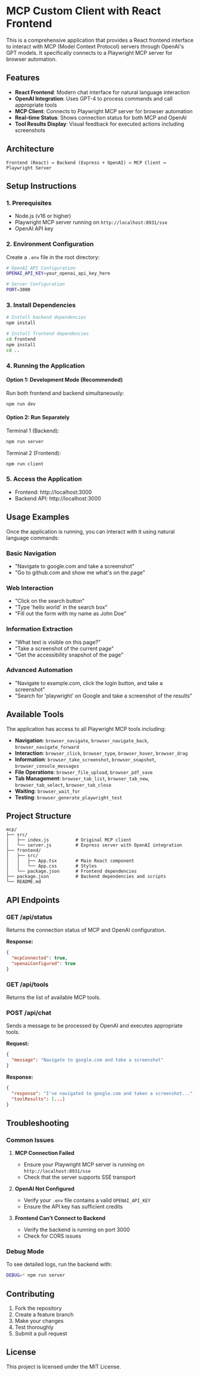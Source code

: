 # MCP Custom Client with React Frontend

This is a comprehensive application that provides a React frontend interface to interact with MCP (Model Context Protocol) servers through OpenAI's GPT models. It specifically connects to a Playwright MCP server for browser automation.

## Features

- **React Frontend**: Modern chat interface for natural language interaction
- **OpenAI Integration**: Uses GPT-4 to process commands and call appropriate tools
- **MCP Client**: Connects to Playwright MCP server for browser automation
- **Real-time Status**: Shows connection status for both MCP and OpenAI
- **Tool Results Display**: Visual feedback for executed actions including screenshots

## Architecture

```
Frontend (React) ↔ Backend (Express + OpenAI) ↔ MCP Client ↔ Playwright Server
```

## Setup Instructions

### 1. Prerequisites

- Node.js (v16 or higher)
- Playwright MCP server running on `http://localhost:8931/sse`
- OpenAI API key

### 2. Environment Configuration

Create a `.env` file in the root directory:

```bash
# OpenAI API Configuration
OPENAI_API_KEY=your_openai_api_key_here

# Server Configuration
PORT=3000
```

### 3. Install Dependencies

```bash
# Install backend dependencies
npm install

# Install frontend dependencies
cd frontend
npm install
cd ..
```

### 4. Running the Application

#### Option 1: Development Mode (Recommended)
Run both frontend and backend simultaneously:

```bash
npm run dev
```

#### Option 2: Run Separately

Terminal 1 (Backend):
```bash
npm run server
```

Terminal 2 (Frontend):
```bash
npm run client
```

### 5. Access the Application

- Frontend: http://localhost:3000
- Backend API: http://localhost:3000

## Usage Examples

Once the application is running, you can interact with it using natural language commands:

### Basic Navigation
- "Navigate to google.com and take a screenshot"
- "Go to github.com and show me what's on the page"

### Web Interaction
- "Click on the search button"
- "Type 'hello world' in the search box"
- "Fill out the form with my name as John Doe"

### Information Extraction
- "What text is visible on this page?"
- "Take a screenshot of the current page"
- "Get the accessibility snapshot of the page"

### Advanced Automation
- "Navigate to example.com, click the login button, and take a screenshot"
- "Search for 'playwright' on Google and take a screenshot of the results"

## Available Tools

The application has access to all Playwright MCP tools including:

- **Navigation**: `browser_navigate`, `browser_navigate_back`, `browser_navigate_forward`
- **Interaction**: `browser_click`, `browser_type`, `browser_hover`, `browser_drag`
- **Information**: `browser_take_screenshot`, `browser_snapshot`, `browser_console_messages`
- **File Operations**: `browser_file_upload`, `browser_pdf_save`
- **Tab Management**: `browser_tab_list`, `browser_tab_new`, `browser_tab_select`, `browser_tab_close`
- **Waiting**: `browser_wait_for`
- **Testing**: `browser_generate_playwright_test`

## Project Structure

```
mcp/
├── src/
│   ├── index.js          # Original MCP client
│   └── server.js         # Express server with OpenAI integration
├── frontend/
│   ├── src/
│   │   ├── App.tsx       # Main React component
│   │   └── App.css       # Styles
│   └── package.json      # Frontend dependencies
├── package.json          # Backend dependencies and scripts
└── README.md
```

## API Endpoints

### GET /api/status
Returns the connection status of MCP and OpenAI configuration.

**Response:**
```json
{
  "mcpConnected": true,
  "openaiConfigured": true
}
```

### GET /api/tools
Returns the list of available MCP tools.

### POST /api/chat
Sends a message to be processed by OpenAI and executes appropriate tools.

**Request:**
```json
{
  "message": "Navigate to google.com and take a screenshot"
}
```

**Response:**
```json
{
  "response": "I've navigated to google.com and taken a screenshot...",
  "toolResults": [...]
}
```

## Troubleshooting

### Common Issues

1. **MCP Connection Failed**
   - Ensure your Playwright MCP server is running on `http://localhost:8931/sse`
   - Check that the server supports SSE transport

2. **OpenAI Not Configured**
   - Verify your `.env` file contains a valid `OPENAI_API_KEY`
   - Ensure the API key has sufficient credits

3. **Frontend Can't Connect to Backend**
   - Verify the backend is running on port 3000
   - Check for CORS issues

### Debug Mode

To see detailed logs, run the backend with:
```bash
DEBUG=* npm run server
```

## Contributing

1. Fork the repository
2. Create a feature branch
3. Make your changes
4. Test thoroughly
5. Submit a pull request

## License

This project is licensed under the MIT License. 